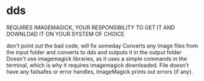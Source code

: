 # dds
REQUIRES IMAGEMAGICK, YOUR RESPONSIBILITY TO GET IT AND DOWNLOAD IT ON YOUR SYSTEM OF CHOICE

don't point out the bad code, will fix someday
Converts any image files from the input folder and converts to dds and outputs it in the output folder
Doesn't use imagemagick libraries, as it uses a simple commands in the terminal, which is why it requires imagemagick downloaded.
File doesn't have any failsafes or error handles, ImageMagick prints out errors (if any).

